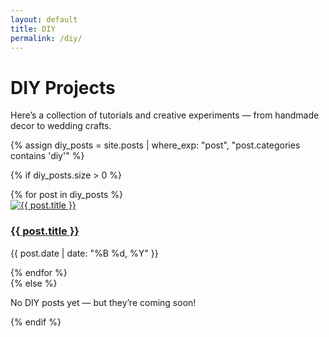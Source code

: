 ```yaml
---
layout: default
title: DIY
permalink: /diy/
---
```


# DIY Projects

Here’s a collection of tutorials and creative experiments — from handmade decor to wedding crafts.

{% assign diy_posts = site.posts | where_exp: "post", "post.categories contains 'diy'" %}

{% if diy_posts.size > 0 %}
<div class="post-grid">
  {% for post in diy_posts %}
    <div class="post-card">
      <div class="img-wrapper">
        <a href="{{ post.url }}">
          <img 
            src="{{ post.featured_image | default: '/assets/images/fallback.jpg' }}" 
            onerror="this.onerror=null;this.src='/assets/images/fallback.jpg';" 
            alt="{{ post.title }}" 
            loading="lazy">
        </a>
      </div>
      <h3><a href="{{ post.url }}">{{ post.title }}</a></h3>
      <p class="post-date">{{ post.date | date: "%B %d, %Y" }}</p>
    </div>
  {% endfor %}
</div>
{% else %}
<p>No DIY posts yet — but they’re coming soon!</p>
{% endif %}
